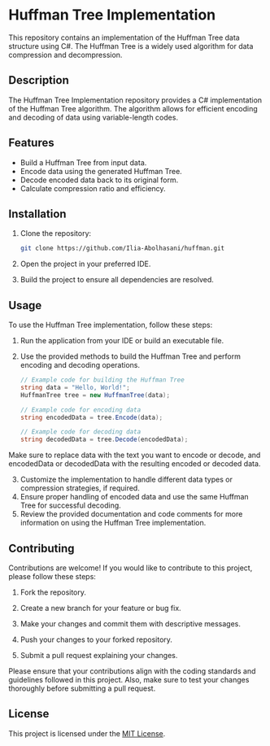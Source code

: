 # Huffman Tree Implementation

This repository contains an implementation of the Huffman Tree data structure using C#. The Huffman Tree is a widely used algorithm for data compression and decompression.

## Description

The Huffman Tree Implementation repository provides a C# implementation of the Huffman Tree algorithm. The algorithm allows for efficient encoding and decoding of data using variable-length codes.

## Features

- Build a Huffman Tree from input data.
- Encode data using the generated Huffman Tree.
- Decode encoded data back to its original form.
- Calculate compression ratio and efficiency.

## Installation

1. Clone the repository:

   ```bash
   git clone https://github.com/Ilia-Abolhasani/huffman.git
2. Open the project in your preferred IDE.

3. Build the project to ensure all dependencies are resolved.

## Usage

To use the Huffman Tree implementation, follow these steps:

1. Run the application from your IDE or build an executable file.

2. Use the provided methods to build the Huffman Tree and perform encoding and decoding operations.

   ```csharp
   // Example code for building the Huffman Tree
   string data = "Hello, World!";
   HuffmanTree tree = new HuffmanTree(data);

   // Example code for encoding data
   string encodedData = tree.Encode(data);

   // Example code for decoding data
   string decodedData = tree.Decode(encodedData);

Make sure to replace data with the text you want to encode or decode, and encodedData or decodedData with the resulting encoded or decoded data.

3. Customize the implementation to handle different data types or compression strategies, if required.
4. Ensure proper handling of encoded data and use the same Huffman Tree for successful decoding.
5. Review the provided documentation and code comments for more information on using the Huffman Tree implementation.

## Contributing

Contributions are welcome! If you would like to contribute to this project, please follow these steps:

1. Fork the repository.

2. Create a new branch for your feature or bug fix.

3. Make your changes and commit them with descriptive messages.

4. Push your changes to your forked repository.

5. Submit a pull request explaining your changes.

Please ensure that your contributions align with the coding standards and guidelines followed in this project. Also, make sure to test your changes thoroughly before submitting a pull request.

## License

This project is licensed under the [MIT License](LICENSE).




